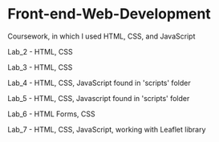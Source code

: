# Front-end-Web-Development
Coursework, in which I used HTML, CSS, and JavaScript

Lab_2 - HTML, CSS

Lab_3 - HTML, CSS

Lab_4 - HTML, CSS, JavaScript found in 'scripts' folder

Lab_5 - HTML, CSS, Javascript found in 'scripts' folder

Lab_6 - HTML Forms, CSS

Lab_7 - HTML, CSS, JavaScript, working with Leaflet library
